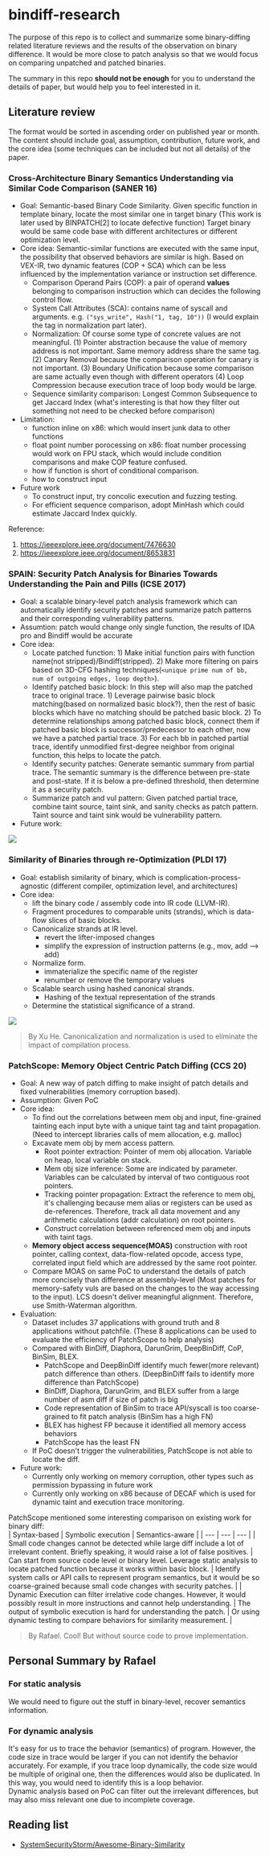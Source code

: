 # bindiff-research
The purpose of this repo is to collect and summarize some binary-diffing related literature reviews and the results of the observation on binary difference. It would be more close to patch analysis so that we would focus on comparing unpatched and patched binaries.  

The summary in this repo **should not be enough** for you to understand the details of paper, but would help you to feel interested in it.

## Literature review
The format would be sorted in ascending order on published year or month. The content should include goal, assumption, contribution, future work, and the core idea (some techniques can be included but not all details) of the paper.

### Cross-Architecture Binary Semantics Understanding via Similar Code Comparison (SANER 16)
* Goal: Semantic-based Binary Code Similarity. Given specific function in template binary, locate the most similar one in target binary (This work is later used by BINPATCH[2] to locate defective function) Target binary would be same code base with different architectures or different optimization level.
* Core idea: Semantic-similar functions are executed with the same input, the possibility that observed behaviors are similar is high. Based on VEX-IR, two dynamic features (COP + SCA) which can be less influenced by the implementation variance or instruction set difference.
  * Comparison Operand Pairs (COP): a pair of operand **values** belonging to comparison instruction which can decides the following control flow.
  * System Call Attributes (SCA): contains name of syscall and arguments. e.g. `("sys_write", Hash("1, tag, 10"))` (I would explain the tag in normalization part later).
  * Normalization: Of course some type of concrete values are not meaningful. (1) Pointer abstraction because the value of memory address is not important. Same memory address share the same tag. (2) Canary Removal because the comparison operation for canary is not important. (3) Boundary Unification because some comparison are same actually even though with different operators (4) Loop Compression because execution trace of loop body would be large.
  * Sequence similarity comparison: Longest Common Subsequence to get Jaccard Index (what's interesting is that how they filter out something not need to be checked before comparison)
* Limitation:
  * function inline on x86: which would insert junk data to other functions
  * float point number porocessing on x86: float number processing would work on FPU stack, which would include condition comparisons and make COP feature confused.
  * how if function is short of conditional comparison.
  * how to construct input
* Future work
  * To construct input, try concolic execution and fuzzing testing.
  * For efficient sequence comparison, adopt MinHash which could estimate Jaccard Index quickly.

Reference: 
1. https://ieeexplore.ieee.org/document/7476630
2. https://ieeexplore.ieee.org/document/8653831

### SPAIN: Security Patch Analysis for Binaries Towards Understanding the Pain and Pills (ICSE 2017)
* Goal: a scalable binary-level patch analysis framework which can automatically identify security patches and summarize patch patterns and their corresponding vulnerability patterns.  
* Assumtion: patch would change only single function, the results of IDA pro and Bindiff would be accurate   
* Core idea:
  * Locate patched function: 1) Make initial function pairs with function name(not stripped)/Bindiff(stripped). 2) Make more filtering on pairs based on 3D-CFG hashing techniques(`<unique prime num of bb, num of outgoing edges, loop depth>`).  
  * Identify patched basic block: In this step will also map the patched trace to original trace. 1) Leverage pairwise basic block matching(based on normalized basic block?), then the rest of basic blocks which have no matching should be patched basic block. 2) To determine relationships among patched basic block, connect them if patched basic block is successor/predecessor to each other, now we have a patched partial trace. 3) For each bb in patched partial trace, identify unmodified first-degree neighbor from original function, this helps to locate the patch.  
  * Identify security patches: Generate semantic summary from partial trace. The semantic summary is the difference between pre-state and post-state. If it is below a pre-defined threshold, then determine it as a security patch.  
  * Summarize patch and vul pattern: Given patched partial trace, combine taint source, taint sink, and sanity checks as patch pattern. Taint source and taint sink would be vulnerability pattern.    
* Future work:  

![](./screenshot/spain.png)


### Similarity of Binaries through re-Optimization (PLDI 17)
* Goal: establish similarity of binary, which is complication-process-agnostic (different compiler, optimization level, and architectures)
* Core idea:
  * lift the binary code / assembly code into IR code (LLVM-IR).
  * Fragment procedures to comparable units (strands), which is data-flow slices of basic blocks.
  * Canonicalize strands at IR level. 
    * revert the lifter-imposed changes
    * simplify the expression of instruction patterns (e.g., mov, add --> add)
  * Normalize form. 
    * immaterialize the specific name of the register
    * renumber or remove the temporary values
  * Scalable search using hashed canonical strands. 
    * Hashing of the textual representation of the strands
  * Determine the statistical significance of a strand.

![](./screenshot/similarity%20re-Optimization.png)

> By Xu He. Canonicalization and normalization is used to eliminate the impact of compilation process.

### PatchScope: Memory Object Centric Patch Diffing (CCS 20)
* Goal: A new way of patch diffing to make insight of patch details and fixed vulnerabilities (memory corruption based).  
* Assumption: Given PoC  
* Core idea:
  * To find out the correlations between mem obj and input, fine-grained tainting each input byte with a unique taint tag and taint propagation. (Need to intercept libraries calls of mem allocation, e.g. malloc)
  * Excavate mem obj by mem access pattern.
    * Root pointer extraction: Pointer of mem obj allocation. Variable on heap, local variable on stack.
    * Mem obj size inference: Some are indicated by parameter. Variables can be calculated by interval of two contiguous root pointers.
    * Tracking pointer propagation: Extract the reference to mem obj, it's challenging because mem alias or registers can be used as de-references. Therefore, track all data movement and any arithmetic calculations (addr calculation) on root pointers.
    * Construct correlation between referenced mem obj and inputs with taint tags.
  * **Memory object access sequence(MOAS)** construction with root pointer, calling context, data-flow-related opcode, access type, correlated input field which are addressed by the same root pointer.
  * Compare MOAS on same PoC to understand the details of patch more concisely than difference at assembly-level (Most patches for memory-safety vuls are based on the changes to the way accessing to the input). LCS doesn't deliver meaningful alignment. Therefore, use Smith-Waterman algorithm.  
* Evaluation:
  * Dataset includes 37 applications with ground truth and 8 applications without patchfile. (These 8 applications can be used to evaluate the efficiency of PatchScope to help analysis)
  * Compared with BinDiff, Diaphora, DarunGrim, DeepBinDiff, CoP, BinSim, BLEX.
    * PatchScope and DeepBinDiff identify much fewer(more relevant) patch difference than others. (DeepBinDiff fails to identify more difference than PatchScope)
    * BinDiff, Diaphora, DarunGrim, and BLEX suffer from a large number of asm diff if size of patch is big
    * Code representation of BinSim to trace API/syscall is too coarse-grained to fit patch analysis (BinSim has a high FN)
    * BLEX has highest FP because it identified all memory access behaviors
    * PatchScope has the least FN
   * If PoC doesn't trigger the vulnerabilities, PatchScope is not able to locate the diff.
* Future work:  
  * Currently only working on memory corruption, other types such as permission bypassing in future work
  * Currently only working on x86 because of DECAF which is used for dynamic taint and execution trace monitoring.

PatchScope mentioned some interesting comparison on existing work for binary diff:  
| Syntax-based | Symbolic execution | Semantics-aware |
| ---         |     ---     |          --- |
| Small code changes cannot be detected while large diff include a lot of irrelevant content. Briefly speaking, it would raise a lot of false positives.   | Can start from source code level or binary level. Leverage static analysis to locate patched function because it works within basic block.     | Identify system calls or API calls to represent program semantics, but it would be so coarse-grained because small code changes with security patches.    |
| Dynamic Execution can filter irrelative code changes. However, it would possibly result in more instructions and cannot help understanding.     | The output of symbolic execution is hard for understanding the patch.       | Or using dynamic testing to compare behaviors for similarity measurement.      |

> By Rafael. Cool! But without source code to prove implementation.

## Personal Summary by Rafael
### For static analysis
We would need to figure out the stuff in binary-level, recover semantics information. 

### For dynamic analysis
It's easy for us to trace the behavior (semantics) of program. However, the code size in trace would be larger if you can not identify the behavior accurately. For example, if you trace loop dynamically, the code size would be multiple of original one, then the differences would also be duplicated. In this way, you would need to identify this is a loop behavior.  
Dynamic analysis based on PoC can filter out the irrelevant differences, but may also miss relevant one due to incomplete coverage.

## Reading list
* [SystemSecurityStorm/Awesome-Binary-Similarity](https://github.com/SystemSecurityStorm/Awesome-Binary-Similarity)

